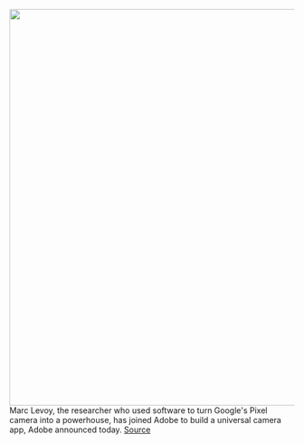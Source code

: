 <img src='https://cdn.vox-cdn.com/thumbor/9eNnrRcHmUIJHMX__DsI8jaeBAE=/0x0:1920x1080/1200x800/filters:focal(705x298:1011x604)/cdn.vox-cdn.com/uploads/chorus_image/image/67082389/Screen_Shot_2020_07_20_at_9.36.43_AM.0.png' width='700px' /><br/>
Marc Levoy, the researcher who used software to turn Google's Pixel camera into a powerhouse, has joined Adobe to build a universal camera app, Adobe announced today.
<a href='https://www.theverge.com/2020/7/20/21331331/google-pixel-camera-app-lead-adobe-marc-levoy'> Source <a/>